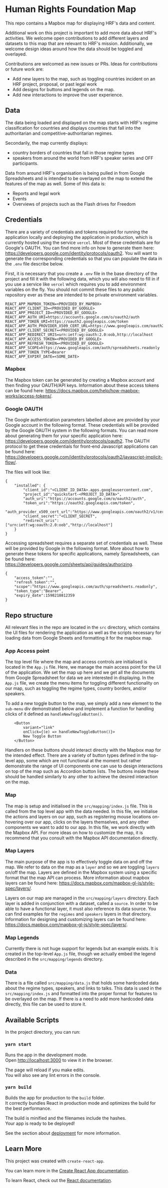 # Human Rights Foundation Map
This repo contains a Mapbox map for displaying HRF's data and content.

Additional work on this project is important to add more data about HRF's activities. We welcome open contributions to add different layers and datasets to this map that are relevant to HRF's mission. Additionally, we welcome design ideas around how the data should be toggled and overlayed.

Contributions are welcomed as new issues or PRs. Ideas for contributions or future work are:
- Add new layers to the map, such as toggling countries incident on an HRF project, proposal, or past legal work
- Add designs for buttons and legends on the map.
- Add new interactions to improve the user experience.

## Data
The data being loaded and displayed on the map starts with HRF's regime classification for countries and displays countries that fall into the authoritarian and competitive-authoritarian regimes.

Secondarily, the map currently displays:
- country borders of countries that fall in those regime types
- speakers from around the world from HRF's speaker series and OFF participants.

Data from around HRF's organisation is being pulled in from Google Spreadsheets and is intended to be overlayed on the map to extend the features of the map as well. Some of this data is:
- Reports and legal work
- Events
- Overviews of projects such as the Flash drives for Freedom

## Credentials

There are a variety of credentials and tokens required for running the application locally and deploying the application in production, which is currently hosted using the service `vercel`. Most of these credentials are for Google's OAUTH. You can find more info on how to generate them here: https://developers.google.com/identity/protocols/oauth2. You will want to generate the corresponding credentials so that you can populate the data in the `.env` file describe below.

First, it is necessary that you create a `.env` file in the base directory of the project and fill it with the following data, which you will also need to fill in if you use a service like `vercel` which requires you to add environment variables on the fly. You should not commit these files to any public repository ever as these are intended to be private environment variables.
```
REACT_APP_MAPBOX_TOKEN=<PROVIDED_BY_MAPBOX>
REACT_APP_CLIENT_ID=<PROVIDED_BY_GOOGLE>
REACT_APP_PROJECT_ID=<PROVIDED_BY_GOOGLE>
REACT_APP_AUTH_URI=https://accounts.google.com/o/oauth2/auth
REACT_APP_TOKEN_URI=https://oauth2.googleapis.com/token
REACT_APP_AUTH_PROVIDER_X509_CERT_URL=https://www.googleapis.com/oauth2/v1/certs
REACT_APP_CLIENT_SECRET=<PROVIDED_BY_GOOGLE>
REACT_APP_REDIRECT_URIS=urn:ietf:wg:oauth:2.0:oob,http://localhost
REACT_APP_ACCESS_TOKEN=<PROVIDED_BY_GOOGLE>
REACT_APP_REFRESH_TOKEN=<PROVIDED_BY_GOOGLE>
REACT_APP_SCOPE=https://www.googleapis.com/auth/spreadsheets.readonly
REACT_APP_TOKEN_TYPE=Bearer
REACT_APP_EXPIRY_DATE=<SOME_DATE>
```

### Mapbox

The Mapbox token can be generated by creating a Mapbox account and then finding your OAUTH/API keys. Information about these access tokens can be found here: https://docs.mapbox.com/help/how-mapbox-works/access-tokens/.

### Google OAUTH
The Google authentication parameters labelled above are provided by your Google account in the following format. These credentials will be provided by the Google OAUTH system in the following formats. You can read more about generating them for your specific application here: https://developers.google.com/identity/protocols/oauth2. The OAUTH protocol to get these credentials for front-end Javascript applications can be found here: https://developers.google.com/identity/protocols/oauth2/javascript-implicit-flow/.

The files will look like:
```
{
	"installed": {
		"client_id":"<CLIENT_ID_DATA>.apps.googleusercontent.com",
		"project_id":"quickstart-<PROJECT_ID_DATA>",
		"auth_uri":"https://accounts.google.com/o/oauth2/auth",
		"token_uri":"https://oauth2.googleapis.com/token",
		"auth_provider_x509_cert_url":"https://www.googleapis.com/oauth2/v1/certs",
		"client_secret":"<CLIENT_SECRET",
		"redirect_uris":["urn:ietf:wg:oauth:2.0:oob","http://localhost"]
	}
}
```

Accessing spreadsheet requires a separate set of credentials as well. These will be provided by Google in the following format. More about how to generate these tokens for specific applications, namely Spreadsheets, can be found here: https://developers.google.com/sheets/api/guides/authorizing.
```
{
	"access_token":"",
	"refresh_token":"",
	"scope":"https://www.googleapis.com/auth/spreadsheets.readonly",
	"token_type":"Bearer",
	"expiry_date":1598218812359
}
```

## Repo structure

All relevant files in the repo are located in the `src` directory, which contains the UI files for rendering the application as well as the scripts necessary for loading data from Google Sheets and formatting it for the mapbox map.

### App Access point
The top level file where the map and access controls are initialised is located in the `App.js` file. Here, we manage the main access point for the UI of the application. We set the map up here and we get all the documents from Google Spreadsheet for data we are interested in displaying. In the `App.js` file, we create the menu items for toggling different functionality on our map, such as toggling the regime types, country borders, and/or speakers.

To add a new toggle button to the map, we simply add a new element to the `sub-menu` div demonstrated below and implement a function for handling clicks of it defined as `handleNewToggleButton()`.
```
	<Button
		variant="link"
		onClick={(e) => handleNewToggleButton()}>
		New Toggle Button
	</Button>
```
Handlers on these buttons should interact directly with the Mapbox map for the intended effect. There are a variety of button types defined in the top-level app, some which are not functional at the moment but rather demonstrate the range of UI components one can use to design interactions on top of the map such as Accordion button lists. The buttons inside these should be handled similarly to any other to achieve the desired interaction on the map.

### Map
The map is setup and initialised in the `src/mapping/index.js` file. This is called from the top level app with the data needed. In this file, we initialise the actions and layers on our app, such as registering mouse locations on-hovering over our app, clicks on the layers themselves, and any other components we want to add to our app. In this file, we work directly with the Mapbox API. For more ideas on how to customize the map, it is recommend that you consult with the Mapbox API documentation directly.

### Map Layers
The main purpose of the app is to effectively toggle data on and off the map. We refer to data on the map as a `layer` and so we are toggling `layers` on/off the map. Layers are defined in the Mapbox system using a specific format that the map API can process. More information about mapbox layers can be found here: https://docs.mapbox.com/mapbox-gl-js/style-spec/layers/.

Layers on our map are managed in the `src/mapping/layers` directory. Each layer is added in conjunction with a dataset, called a `source`. In order to be able to have a functional layer, it must also reference its data source. You can find examples for the `regimes` and `speakers` layers in that directory. Information for designing and customizing layers can be found here: https://docs.mapbox.com/mapbox-gl-js/style-spec/layers/.

### Map Legends

Currently there is not huge support for legends but an example exists. It is created in the top-level `App.js` file, though we actually embed the legend described in the `src/mapping/legends` directory.

### Data

There is a file called `src/mapping/data.js` that holds some hardcoded data about the regime types, speakers, and links to talks. This data is used in the `src/mapping/index.js` and formatted into the proper format for features to be overlayed on the map. If there is a need to add more hardcoded data directly, this file can be used to store it.

## Available Scripts

In the project directory, you can run:

### `yarn start`

Runs the app in the development mode.<br />
Open [http://localhost:3000](http://localhost:3000) to view it in the browser.

The page will reload if you make edits.<br />
You will also see any lint errors in the console.

### `yarn build`

Builds the app for production to the `build` folder.<br />
It correctly bundles React in production mode and optimizes the build for the best performance.

The build is minified and the filenames include the hashes.<br />
Your app is ready to be deployed!

See the section about [deployment](https://facebook.github.io/create-react-app/docs/deployment) for more information.


## Learn More

This project was created with `create-react-app`. 

You can learn more in the [Create React App documentation](https://facebook.github.io/create-react-app/docs/getting-started).

To learn React, check out the [React documentation](https://reactjs.org/).